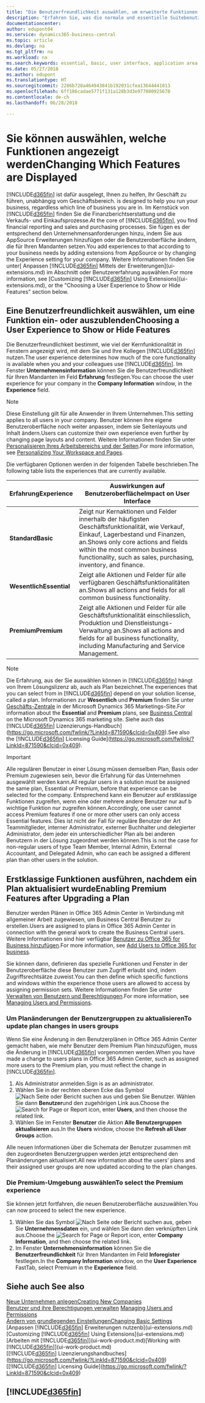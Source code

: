 ```yaml
---
title: "Die Benutzerfreundlichkeit auswählen, um erweiterte Funktionen ein- oder auszublenden| Microsoft Docs"
description: "Erfahren Sie, was die normale und essentielle Suitebenutzerfreundlichkeit für die Benutzerschnittstelle, Anwendungsbereiche und Ihr Unternehmen bedeutet."
documentationcenter: 
author: edupont04
ms.service: dynamics365-business-central
ms.topic: article
ms.devlang: na
ms.tgt_pltfrm: na
ms.workload: na
ms.search.keywords: essential, basic, user interface, application area, experience
ms.date: 05/27/2018
ms.author: edupont
ms.translationtype: HT
ms.sourcegitcommit: 2286b728a464943841b192031cfea13644441013
ms.openlocfilehash: 6ff186cadae5771f131a128b3d3e977800925670
ms.contentlocale: de-ch
ms.lasthandoff: 06/28/2018

---
```

# <a name="changing-which-features-are-displayed"></a><span data-ttu-id="0eb59-103">Sie können auswählen, welche Funktionen angezeigt werden</span><span class="sxs-lookup"><span data-stu-id="0eb59-103">Changing Which Features are Displayed</span></span>
[!INCLUDE[d365fin](includes/d365fin_md.md)]<span data-ttu-id="0eb59-104"> ist dafür ausgelegt, Ihnen zu helfen, Ihr Geschäft zu führen, unabhängig vom Geschäftsbereich.</span><span class="sxs-lookup"><span data-stu-id="0eb59-104"> is designed to help you run your business, regardless which line of business you are in.</span></span> <span data-ttu-id="0eb59-105">Im Kernstück von [!INCLUDE[d365fin](includes/d365fin_md.md)] finden Sie die Finanzberichtserstattung und die Verkaufs- und Einkaufsprozesse.</span><span class="sxs-lookup"><span data-stu-id="0eb59-105">At the core of [!INCLUDE[d365fin](includes/d365fin_md.md)], you find financial reporting and sales and purchasing processes.</span></span> <span data-ttu-id="0eb59-106">Sie fügen es der entsprechend den Unternehmensanforderungen hinzu, indem Sie aus AppSource Erweiterungen hinzufügen oder die Benutzeroberfläche ändern, die für Ihren Mandanten setzen.</span><span class="sxs-lookup"><span data-stu-id="0eb59-106">You add experiences to that according to your business needs by adding extensions from AppSource or by changing the Experience setting for your company.</span></span> <span data-ttu-id="0eb59-107">Weitere Informationen finden Sie unter[ Anpassen [!INCLUDE[d365fin](includes/d365fin_md.md)] Mittels der Erweiterungen](ui-extensions.md) im Abschnitt oder Benutzererfahrung auswählen.</span><span class="sxs-lookup"><span data-stu-id="0eb59-107">For more information, see [Customizing [!INCLUDE[d365fin](includes/d365fin_md.md)] Using Extensions](ui-extensions.md), or the "Choosing a User Experience to Show or Hide Features" section below.</span></span>

## <a name="choosing-a-user-experience-to-show-or-hide-features"></a><span data-ttu-id="0eb59-108">Eine Benutzerfreundlichkeit auswählen, um eine Funktion ein-  oder auszublenden</span><span class="sxs-lookup"><span data-stu-id="0eb59-108">Choosing a User Experience to Show or Hide Features</span></span>
<span data-ttu-id="0eb59-109">Die Benutzerfreundlichkeit bestimmt, wie viel der Kernfunktionalität in Fenstern angezeigt wird, mit dem Sie und Ihre Kollegen [!INCLUDE[d365fin](includes/d365fin_md.md)] nutzen.</span><span class="sxs-lookup"><span data-stu-id="0eb59-109">The user experience determines how much of the core functionality is available when you and your colleagues use [!INCLUDE[d365fin](includes/d365fin_md.md)].</span></span> <span data-ttu-id="0eb59-110">Im Fenster **Unternehmensinformation** können Sie die Benutzerfreundlichkeit für Ihren Mandanten im Feld **Erfahrung** festlegen.</span><span class="sxs-lookup"><span data-stu-id="0eb59-110">You can choose the user experience for your company in the **Company Information** window, in the **Experience** field.</span></span>

> [!NOTE]  
> <span data-ttu-id="0eb59-111">Diese Einstellung gilt für alle Anwender in Ihrem Unternehmen.</span><span class="sxs-lookup"><span data-stu-id="0eb59-111">This setting applies to all users in your company.</span></span> <span data-ttu-id="0eb59-112">Benutzer können ihre eigene Benutzeroberfläche noch weiter anpassen, indem sie Seitenlayouts und Inhalt ändern.</span><span class="sxs-lookup"><span data-stu-id="0eb59-112">Users can customize their own experience even further by changing page layouts and content.</span></span> <span data-ttu-id="0eb59-113">Weitere Informationen finden Sie unter [Personalisieren Ihres Arbeitsbereichs und der Seiten](ui-personalization-user.md).</span><span class="sxs-lookup"><span data-stu-id="0eb59-113">For more information, see [Personalizing Your Workspace and Pages](ui-personalization-user.md).</span></span>  

<span data-ttu-id="0eb59-114">Die verfügbaren Optionen werden in der folgenden Tabelle beschrieben.</span><span class="sxs-lookup"><span data-stu-id="0eb59-114">The following table lists the experiences that are currently available.</span></span>

| <span data-ttu-id="0eb59-115">Erfahrung</span><span class="sxs-lookup"><span data-stu-id="0eb59-115">Experience</span></span> | <span data-ttu-id="0eb59-116">Auswirkungen auf Benutzeroberfläche</span><span class="sxs-lookup"><span data-stu-id="0eb59-116">Impact on User Interface</span></span> |
| --- | --- |
| <span data-ttu-id="0eb59-117">**Standard**</span><span class="sxs-lookup"><span data-stu-id="0eb59-117">**Basic**</span></span> |<span data-ttu-id="0eb59-118">Zeigt nur Kernaktionen und Felder innerhalb der häufigsten Geschäftsfunktionalität, wie Verkauf, Einkauf, Lagerbestand und Finanzen, an.</span><span class="sxs-lookup"><span data-stu-id="0eb59-118">Shows only core actions and fields within the most common business functionality, such as sales, purchasing, inventory, and finance.</span></span> |
| <span data-ttu-id="0eb59-119">**Wesentlich**</span><span class="sxs-lookup"><span data-stu-id="0eb59-119">**Essential**</span></span> |<span data-ttu-id="0eb59-120">Zeigt alle Aktionen und Felder für alle verfügbaren Geschäftsfunktionalitäten an.</span><span class="sxs-lookup"><span data-stu-id="0eb59-120">Shows all actions and fields for all common business functionality.</span></span>|
| <span data-ttu-id="0eb59-121">**Premium**</span><span class="sxs-lookup"><span data-stu-id="0eb59-121">**Premium**</span></span> |<span data-ttu-id="0eb59-122">Zeigt alle Aktionen und Felder für alle Geschäftsfunktionalität einschliesslich, Produktion und Dienstleistungs-Verwaltung an.</span><span class="sxs-lookup"><span data-stu-id="0eb59-122">Shows all actions and fields for all business functionality, including Manufacturing and Service Management.</span></span>|

> [!NOTE]  
> <span data-ttu-id="0eb59-123">Die Erfahrung, aus der Sie auswählen können in [!INCLUDE[d365fin](includes/d365fin_md.md)] hängt von Ihrem Lösungslizenz ab, auch als Plan bezeichnet.</span><span class="sxs-lookup"><span data-stu-id="0eb59-123">The experiences that you can select from in [!INCLUDE[d365fin](includes/d365fin_md.md)] depend on your solution license, called a plan.</span></span> <span data-ttu-id="0eb59-124">Informationen zur **Wesentlich** und **Premium** finden Sie unter [Geschäfts-Zentrale](https://go.microsoft.com/fwlink/?linkid=870242) in der Microsoft Dynamics 365 Marketings-Site.</span><span class="sxs-lookup"><span data-stu-id="0eb59-124">For information about the **Essential** and **Premium** plans, see [Business Central](https://go.microsoft.com/fwlink/?linkid=870242) on the Microsoft Dynamics 365 marketing site.</span></span> <span data-ttu-id="0eb59-125">Siehe auch das [!INCLUDE[d365fin](includes/d365fin_md.md)] Lizenzierungs-Handbuch](https://go.microsoft.com/fwlink/?LinkId=871590&clcid=0x409).</span><span class="sxs-lookup"><span data-stu-id="0eb59-125">See also the [!INCLUDE[d365fin](includes/d365fin_md.md)] Licensing Guide](https://go.microsoft.com/fwlink/?LinkId=871590&clcid=0x409).</span></span>

> [!IMPORTANT]  
> <span data-ttu-id="0eb59-126">Alle regulären Benutzer in einer Lösung müssen demselben Plan, Basis oder Premium zugewiesen sein, bevor die Erfahrung für das Unternehmen ausgewählt werden kann.</span><span class="sxs-lookup"><span data-stu-id="0eb59-126">All regular users in a solution must be assigned the same plan, Essential or Premium, before that experience can be selected for the company.</span></span> <span data-ttu-id="0eb59-127">Entsprechend kann ein Benutzer auf erstklassige Funktionen zugreifen, wenn eine oder mehrere andere Benutzer nur auf  b wichtige Funktion nur zugreifen können.</span><span class="sxs-lookup"><span data-stu-id="0eb59-127">Accordingly, one user cannot access Premium features if one or more other users can only access Essential features.</span></span> <span data-ttu-id="0eb59-128">Dies ist nicht der Fall für reguläre Benutzer der Art Teammitglieder, interner Administrator, externer Buchhalter und delegierter Administrator, dem jeder ein unterschiedlicher Plan als bei anderen Benutzern in der Lösung zugeordnet werden können.</span><span class="sxs-lookup"><span data-stu-id="0eb59-128">This is not the case for non-regular users of type Team Member, Internal Admin, External Accountant, and Delegated Admin, who can each be assigned a different plan than other users in the solution.</span></span>

## <a name="enabling-premium-features-after-upgrading-a-plan"></a><span data-ttu-id="0eb59-129">Erstklassige Funktionen ausführen, nachdem ein Plan aktualisiert wurde</span><span class="sxs-lookup"><span data-stu-id="0eb59-129">Enabling Premium Features after Upgrading a Plan</span></span>
<span data-ttu-id="0eb59-130">Benutzer werden Plänen in Office 365 Admin Center in Verbindung mit allgemeiner Arbeit zugewiesen, um Business Central Benutzer zu erstellen.</span><span class="sxs-lookup"><span data-stu-id="0eb59-130">Users are assigned to plans in Office 365 Admin Center in connection with the general work to create the Business Central users.</span></span> <span data-ttu-id="0eb59-131">Weitere Informationen sind hier verfügbar [Benutzer zu Office 365 for Business hinzufügen](https://support.office.com/en-us/article/Add-users-to-Office-365-for-business-435ccec3-09dd-4587-9ebd-2f3cad6bc2bc).</span><span class="sxs-lookup"><span data-stu-id="0eb59-131">For more information, see [Add Users to Office 365 for business](https://support.office.com/en-us/article/Add-users-to-Office-365-for-business-435ccec3-09dd-4587-9ebd-2f3cad6bc2bc).</span></span>

<span data-ttu-id="0eb59-132">Sie können dann, definieren das spezielle Funktionen und Fenster in der Benutzeroberfläche diese Benutzer zum Zugriff erlaubt sind, indem Zugriffsrechtsätze zuweist.</span><span class="sxs-lookup"><span data-stu-id="0eb59-132">You can then define which specific functions and windows within the experience those users are allowed to access by assigning permission sets.</span></span> <span data-ttu-id="0eb59-133">Weitere Informationen finden Sie unter [Verwalten von Benutzern und Berechtigungen](ui-how-users-permissions.md).</span><span class="sxs-lookup"><span data-stu-id="0eb59-133">For more information, see [Managing Users and Permissions](ui-how-users-permissions.md).</span></span>

### <a name="to-update-plan-changes-in-users-groups"></a><span data-ttu-id="0eb59-134">Um Planänderungen der Benutzergruppen zu aktualisieren</span><span class="sxs-lookup"><span data-stu-id="0eb59-134">To update plan changes in users groups</span></span>
<span data-ttu-id="0eb59-135">Wenn Sie eine Änderung in den Benutzerplänen in Office 365 Admin Center gemacht haben, wie mehr Benutzer dem Premium Plan hinzuzufügen, muss die Änderung in [!INCLUDE[d365fin](includes/d365fin_md.md)] vorgenommen werden.</span><span class="sxs-lookup"><span data-stu-id="0eb59-135">When you have made a change to users plans in Office 365 Admin Center, such as assigned more users to the Premium plan, you must reflect the change in [!INCLUDE[d365fin](includes/d365fin_md.md)].</span></span>

1. <span data-ttu-id="0eb59-136">Als Administrator anmelden.</span><span class="sxs-lookup"><span data-stu-id="0eb59-136">Sign is as an administrator.</span></span>
2. <span data-ttu-id="0eb59-137">Wählen Sie in der rechten oberen Ecke das Symbol ![Nach Seite oder Bericht suchen](media/ui-search/search_small.png " Symbol Nach Bericht suche") aus und geben Sie Benutzer. Wählen Sie dann **Benutzer**und den zugehörigen Link aus.</span><span class="sxs-lookup"><span data-stu-id="0eb59-137">Choose the ![Search for Page or Report](media/ui-search/search_small.png "Search for Page or Report icon") icon, enter **Users**, and then choose the related link.</span></span>
3. <span data-ttu-id="0eb59-138">Wählen Sie im Fenster **Benutzer** die Aktion **Alle Benutzergruppen aktualisieren** aus.</span><span class="sxs-lookup"><span data-stu-id="0eb59-138">In the **Users** window, choose the **Refresh all User Groups** action.</span></span>

<span data-ttu-id="0eb59-139">Alle neuen Informationen über die Schemata der Benutzer zusammen mit den zugeordneten Benutzergruppen werden jetzt entsprechend den Planänderungen aktualisiert.</span><span class="sxs-lookup"><span data-stu-id="0eb59-139">All new information about the users’ plans and their assigned user groups are now updated according to the plan changes.</span></span>

### <a name="to-select-the-premium-experience"></a><span data-ttu-id="0eb59-140">Die Premium-Umgebung auswählen</span><span class="sxs-lookup"><span data-stu-id="0eb59-140">To select the Premium experience</span></span>
<span data-ttu-id="0eb59-141">Sie können jetzt fortfahren, die neuen Benutzeroberfläche auszuwählen.</span><span class="sxs-lookup"><span data-stu-id="0eb59-141">You can now proceed to select the new experience.</span></span>
1. <span data-ttu-id="0eb59-142">Wählen Sie das Symbol ![Nach Seite oder Bericht suchen](media/ui-search/search_small.png "Symbol Nach Seite oder Bericht suchen") aus, geben Sie **Unternehmensdaten** ein, und wählen Sie dann den verknüpften Link aus.</span><span class="sxs-lookup"><span data-stu-id="0eb59-142">Choose the ![Search for Page or Report](media/ui-search/search_small.png "Search for Page or Report icon") icon, enter **Company Information**, and then choose the related link.</span></span>
2. <span data-ttu-id="0eb59-143">Im Fenster **Unternehmensinformation** können Sie die **Benutzerfreundlichkeit** für Ihren Mandanten im Feld **Inforegister** festlegen.</span><span class="sxs-lookup"><span data-stu-id="0eb59-143">In the **Company Information** window, on the **User Experience** FastTab, select Premium  in the **Experience** field.</span></span>

## <a name="see-also"></a><span data-ttu-id="0eb59-144">Siehe auch </span><span class="sxs-lookup"><span data-stu-id="0eb59-144">See also</span></span>
[<span data-ttu-id="0eb59-145">Neue Unternehmen anlegen</span><span class="sxs-lookup"><span data-stu-id="0eb59-145">Creating New Companies</span></span>](about-new-company.md)  
<span data-ttu-id="0eb59-146">[Benutzer und ihre Berechtigungen verwalten](ui-how-users-permissions.md)  </span><span class="sxs-lookup"><span data-stu-id="0eb59-146">[Managing Users and Permissions](ui-how-users-permissions.md)  </span></span>  
[<span data-ttu-id="0eb59-147">Ändern von grundlegenden Einstellungen</span><span class="sxs-lookup"><span data-stu-id="0eb59-147">Changing Basic Settings</span></span>](ui-change-basic-settings.md)  
<span data-ttu-id="0eb59-148">[Anpassen [!INCLUDE[d365fin](includes/d365fin_md.md)] Erweiterungen nutzenb](ui-extensions.md)</span><span class="sxs-lookup"><span data-stu-id="0eb59-148">[Customizing [!INCLUDE[d365fin](includes/d365fin_md.md)] Using Extensions](ui-extensions.md)</span></span>  
<span data-ttu-id="0eb59-149">[Arbeiten mit [!INCLUDE[d365fin](includes/d365fin_md.md)]](ui-work-product.md)</span><span class="sxs-lookup"><span data-stu-id="0eb59-149">[Working with [!INCLUDE[d365fin](includes/d365fin_md.md)]](ui-work-product.md)</span></span>  
<span data-ttu-id="0eb59-150">[[!INCLUDE[d365fin](includes/d365fin_md.md)] Lizenzierungshandbuches](https://go.microsoft.com/fwlink/?LinkId=871590&clcid=0x409)</span><span class="sxs-lookup"><span data-stu-id="0eb59-150">[[!INCLUDE[d365fin](includes/d365fin_md.md)] Licensing Guide](https://go.microsoft.com/fwlink/?LinkId=871590&clcid=0x409)</span></span>

## [!INCLUDE[d365fin](includes/free_trial_md.md)]  
 

